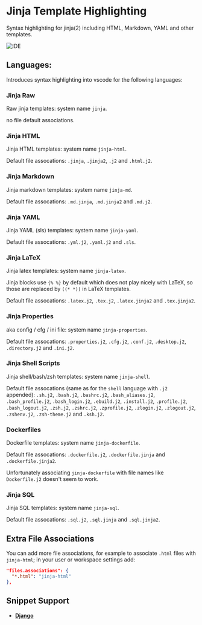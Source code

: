 # Jinja Template Highlighting

Syntax highlighting for jinja(2) including HTML, Markdown, YAML and other templates.

![IDE](https://raw.githubusercontent.com/samuelcolvin/jinjahtml-vscode/master/screenshot.png)

## Languages:

Introduces syntax highlighting into vscode for the following languages:

### Jinja Raw

Raw jinja templates: system name `jinja`.

no file default associations.

### Jinja HTML

Jinja HTML templates: system name `jinja-html`.

Default file assocations: `.jinja`, `.jinja2`, `.j2` and `.html.j2`.

### Jinja Markdown

Jinja markdown templates: system name `jinja-md`.

Default file assocations: `.md.jinja`, `.md.jinja2` and `.md.j2`.

### Jinja YAML

Jinja YAML (sls) templates: system name `jinja-yaml`.

Default file assocations: `.yml.j2`, `.yaml.j2` and `.sls`.

### Jinja LaTeX

Jinja latex templates: system name `jinja-latex`.

Jinja blocks use `{% %}` by default which does not play nicely with LaTeX,
so those are replaced by `((* *))` in LaTeX templates.

Default file assocations: `.latex.j2`, `.tex.j2`, `.latex.jinja2` and `.tex.jinja2`.

### Jinja Properties

aka config / cfg / ini file: system name `jinja-properties`.

Default file assocations: `.properties.j2`, `.cfg.j2`, `.conf.j2`, `.desktop.j2`, `.directory.j2` and `.ini.j2`.

### Jinja Shell Scripts

Jinja shell/bash/zsh templates: system name `jinja-shell`.

Default file assocations (same as for the `shell` language with `.j2` appended):
`.sh.j2`, `.bash.j2`, `.bashrc.j2`, `.bash_aliases.j2`, `.bash_profile.j2`,
`.bash_login.j2`, `.ebuild.j2`, `.install.j2`, `.profile.j2`, `.bash_logout.j2`, `.zsh.j2`, `.zshrc.j2`,
`.zprofile.j2`, `.zlogin.j2`, `.zlogout.j2`, `.zshenv.j2`, `.zsh-theme.j2` and `.ksh.j2`.

### Dockerfiles

Dockerfile templates: system name `jinja-dockerfile`.

Default file assocations: `.dockerfile.j2`, `.dockerfile.jinja` and `.dockerfile.jinja2`.

Unfortunately associating `jinja-dockerfile` with file names like `Dockerfile.j2` doesn't seem to work.

### Jinja SQL

Jinja SQL templates: system name `jinja-sql`.

Default file assocations: `.sql.j2`, `.sql.jinja` and `.sql.jinja2`.

## Extra File Associations

You can add more file associations, for example to associate `.html` files with `jinja-html`;
in your user or workspace settings add:

```json
"files.associations": {
  "*.html": "jinja-html"
},
```

## Snippet Support

* **[Django](https://github.com/vscode-django/vscode-django)**
